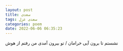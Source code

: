 ```yaml
---
layout: post
title: سعدی
tags: سعدی غزل
categories: poem
date: 2022-06-06 06:35:23
---
```


نشستم تا برون آیی خرامان / تو بیرون آمدی من رفتم از هوش
